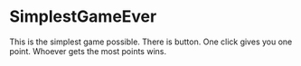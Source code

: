 # SimplestGameEver
This is the simplest game possible. There is button. One click gives you one point. Whoever gets the most points wins.
